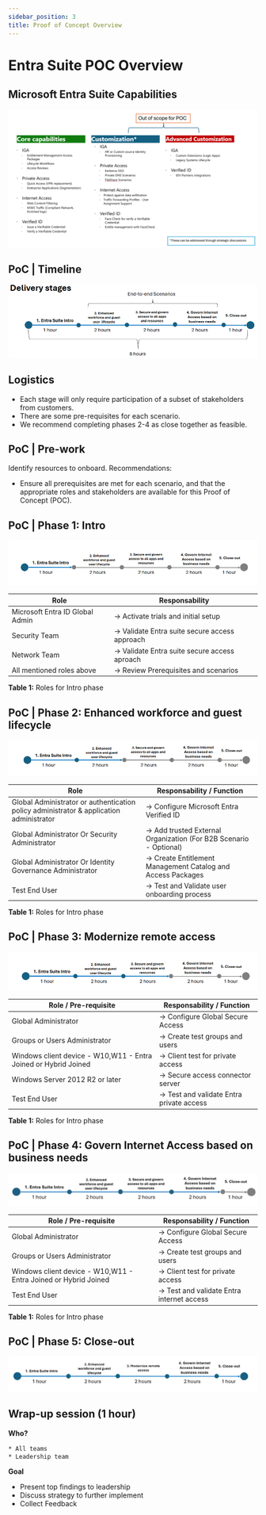 ```yaml
---
sidebar_position: 3
title: Proof of Concept Overview
---
```

# Entra Suite POC Overview

## Microsoft Entra Suite Capabilities

![image](../images/scope.png)

## PoC | Timeline

![image](../images/timeline.png)

## Logistics

- Each stage will only require participation of a subset of stakeholders from customer​s.
- There are some pre-requisites for each scenario​.
- We recommend completing phases 2-4 as close together as feasible.

## PoC | Pre-work

Identify resources to onboard. Recommendations​:

- Ensure all prerequisites are met for each scenario, and that the appropriate roles and stakeholders are available for this Proof of Concept (POC).

## PoC | Phase 1: Intro​

![image](../images/Intro.png)

| Role  | Responsability |  
| ----- | -------- |
| Microsoft Entra ID Global Admin | -> Activate trials and initial setup |
| Security Team | -> Validate Entra suite secure access approach |
| Network Team | -> Validate Entra suite secure access aproach  |
| All mentioned roles above | -> Review Prerequisites and scenarios |

**Table 1:** Roles for Intro phase

## PoC | Phase 2: Enhanced workforce and guest lifecycle

![image](../images/scenario1.png)

| Role  | Responsability / Function |  
| ----- | -------- |
| Global Administrator or authentication policy administrator & application administrator | -> Configure Microsoft Entra Verified ID |
| Global Administrator Or Security Administrator | -> Add trusted External Organization (For B2B Scenario - Optional) |
| Global Administrator Or Identity Governance Administrator | -> Create Entitlement Management Catalog and Access Packages |
| Test End User | -> Test and Validate user onboarding process |

**Table 1:** Roles for Intro phase

## PoC | Phase 3: Modernize remote access

![image](../images/scenario2.png)

| Role / Pre-requisite  | Responsability / Function |  
| ----- | -------- |
| Global Administrator | -> Configure Global Secure Access|
| Groups or Users Administrator | -> Create test groups and users |
| Windows client device - W10,W11 - Entra Joined or Hybrid Joined  | -> Client test for private access |
| Windows Server 2012 R2 or later | -> Secure access connector server |
| Test End User | -> Test and validate Entra private access |

**Table 1:** Roles for Intro phase

## PoC | Phase 4: Govern Internet Access based on business needs

![image](../images/scenario3.png)

| Role / Pre-requisite  | Responsability / Function |  
| ----- | -------- |
| Global Administrator | -> Configure Global Secure Access|
| Groups or Users Administrator | -> Create test groups and users |
| Windows client device - W10,W11 - Entra Joined or Hybrid Joined  | -> Client test for private access |
| Test End User | -> Test and validate Entra internet access |

**Table 1:** Roles for Intro phase

## PoC | Phase 5: Close-out

![image](../images/closeout.png)

## Wrap-up session (1 hour)

**Who?**

    * All teams
    * Leadership team

**Goal**
* Present top findings to leadership
* Discuss strategy to further implement
* Collect Feedback

